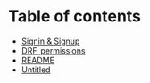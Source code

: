 # Table of contents

* [Signin & Signup](README.md)
* [DRF\_permissions](drf_permissions.md)
* [README](readme.md)
* [Untitled](untitled.md)

